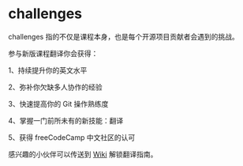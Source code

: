 # challenges
challenges 指的不仅是课程本身，也是每个开源项目贡献者会遇到的挑战。

参与新版课程翻译你会获得：

1、持续提升你的英文水平

2、弥补你欠缺多人协作的经验

3、快速提高你的 Git 操作熟练度

4、掌握一门前所未有的新技能：翻译

5、获得 freeCodeCamp 中文社区的认可

感兴趣的小伙伴可以传送到 [Wiki](https://freecodecamp.coding.net/p/challenges/wiki) 解锁翻译指南。

